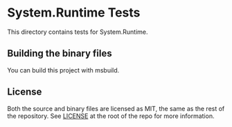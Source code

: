 # System.Runtime Tests

This directory contains tests for System.Runtime.

## Building the binary files

You can build this project with msbuild.

## License

Both the source and binary files are licensed as MIT, the same as the rest of the repository. See [LICENSE](https://github.com/dotnet/runtime/blob/master/LICENSE.TXT) at the root of the repo for more information.
